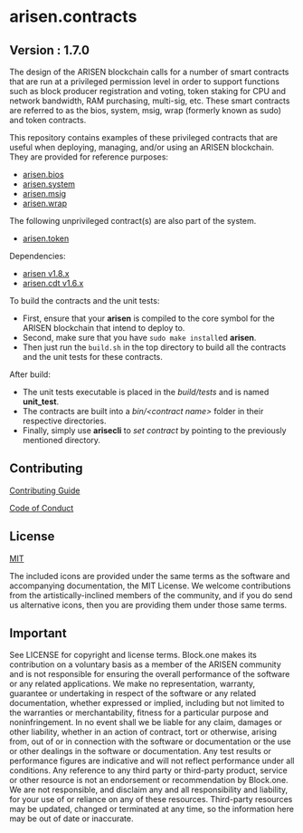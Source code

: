 # arisen.contracts

## Version : 1.7.0

The design of the ARISEN blockchain calls for a number of smart contracts that are run at a privileged permission level in order to support functions such as block producer registration and voting, token staking for CPU and network bandwidth, RAM purchasing, multi-sig, etc.  These smart contracts are referred to as the bios, system, msig, wrap (formerly known as sudo) and token contracts.

This repository contains examples of these privileged contracts that are useful when deploying, managing, and/or using an ARISEN blockchain.  They are provided for reference purposes:

   * [arisen.bios](./contracts/arisen.bios)
   * [arisen.system](./contracts/arisen.system)
   * [arisen.msig](./contracts/arisen.msig)
   * [arisen.wrap](./contracts/arisen.wrap)

The following unprivileged contract(s) are also part of the system.
   * [arisen.token](./contracts/arisen.token)

Dependencies:
* [arisen v1.8.x](https://github.com/ARISENIO/arisen/releases/tag/v1.0.0)
* [arisen.cdt v1.6.x](https://github.com/ARISENIO/arisen.cdt/releases/tag/v1.6.1)

To build the contracts and the unit tests:
* First, ensure that your __arisen__ is compiled to the core symbol for the ARISEN blockchain that intend to deploy to.
* Second, make sure that you have ```sudo make install```ed __arisen__.
* Then just run the ```build.sh``` in the top directory to build all the contracts and the unit tests for these contracts.

After build:
* The unit tests executable is placed in the _build/tests_ and is named __unit_test__.
* The contracts are built into a _bin/\<contract name\>_ folder in their respective directories.
* Finally, simply use __arisecli__ to _set contract_ by pointing to the previously mentioned directory.

## Contributing

[Contributing Guide](./CONTRIBUTING.md)

[Code of Conduct](./CONTRIBUTING.md#conduct)

## License

[MIT](./LICENSE)

The included icons are provided under the same terms as the software and accompanying documentation, the MIT License.  We welcome contributions from the artistically-inclined members of the community, and if you do send us alternative icons, then you are providing them under those same terms.

## Important

See LICENSE for copyright and license terms.  Block.one makes its contribution on a voluntary basis as a member of the ARISEN community and is not responsible for ensuring the overall performance of the software or any related applications.  We make no representation, warranty, guarantee or undertaking in respect of the software or any related documentation, whether expressed or implied, including but not limited to the warranties or merchantability, fitness for a particular purpose and noninfringement. In no event shall we be liable for any claim, damages or other liability, whether in an action of contract, tort or otherwise, arising from, out of or in connection with the software or documentation or the use or other dealings in the software or documentation.  Any test results or performance figures are indicative and will not reflect performance under all conditions.  Any reference to any third party or third-party product, service or other resource is not an endorsement or recommendation by Block.one.  We are not responsible, and disclaim any and all responsibility and liability, for your use of or reliance on any of these resources. Third-party resources may be updated, changed or terminated at any time, so the information here may be out of date or inaccurate.
